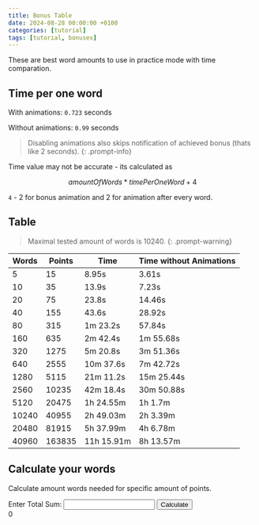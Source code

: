 ```yaml
---
title: Bonus Table
date: 2024-08-28 00:00:00 +0100
categories: [tutorial]
tags: [tutorial, bonuses]
---
```


<script id="MathJax-script" async src="https://cdn.jsdelivr.net/npm/mathjax@3/es5/tex-mml-chtml.js"></script>

These are best word amounts to use in practice mode with time comparation.

## Time per one word

With animations: `0.723` seconds

Without animations: `0.99` seconds

> Disabling animations also skips notification of achieved bonus (thats like 2 seconds).
{: .prompt-info}


Time value may not be accurate - its calculated as 

$$\mathit amountOfWords * timePerOneWord + 4 $$

`4` - 2 for bonus animation and 2 for animation after every word.

## Table

> Maximal tested amount of words is 10240. 
{: .prompt-warning}

| Words | Points | Time | Time without Animations |
|-------|--------|------|-------------------------|
| 5 | 15 | 8.95s | 3.61s |
| 10 | 35 | 13.9s | 7.23s |
| 20 | 75 | 23.8s | 14.46s |
| 40 | 155 | 43.6s | 28.92s |
| 80 | 315 | 1m 23.2s | 57.84s |
| 160 | 635 | 2m 42.4s | 1m 55.68s |
| 320 | 1275 | 5m 20.8s | 3m 51.36s |
| 640 | 2555 | 10m 37.6s | 7m 42.72s |
| 1280 | 5115 | 21m 11.2s | 15m 25.44s |
| 2560 | 10235 | 42m 18.4s | 30m 50.88s |
| 5120 | 20475 | 1h 24.55m | 1h 1.7m |
| 10240 | 40955 | 2h 49.03m | 2h 3.39m |
| 20480 | 81915 | 5h 37.99m | 4h 6.78m |
| 40960 | 163835 | 11h 15.91m | 8h 13.57m |

## Calculate your words

Calculate amount words needed for specific amount of points.

<div>
    <label for="totalSumInput">Enter Total Sum:</label>
    <input type="number" id="totalSumInput" />
    <button class="custom-button" onclick="calculate()">Calculate</button>
</div>
<div id="result">0</div>


<script>
    function calculateTimesFromTotalSum(totalSum) {
    let basePointsPerTime = 2;
    let bonus = 5;
    let nextBonusThreshold = 5;
    let times = 0;

    while (totalSum > 0) {
        totalSum -= basePointsPerTime;
        times += 1;

        if (times === nextBonusThreshold) {
            totalSum -= bonus;
            bonus *= 2;
            nextBonusThreshold *= 2;
        }
    }

    return times;
    }

    function calculate() {
        const totalSumInput = document.getElementById('totalSumInput').value;
        const totalSum = parseInt(totalSumInput, 10);
        if (isNaN(totalSum)) {
            alert('Please enter a valid number');
            return;
        }
        const result = calculateTimesFromTotalSum(totalSum);
        document.getElementById('result').innerText = `Result: ${result}`;
    }
</script>